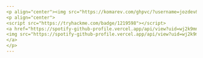 ```yaml
---
<p align="center"><img src="https://komarev.com/ghpvc/?username=jozdev&style=flat-square" /></p>
<p align="center">
<script src="https://tryhackme.com/badge/1219598"></script>
<a href="https://spotify-github-profile.vercel.app/api/view?uid=wj2k9mnpz8rif2wbjycvxginb&redirect=true">
<img src="https://spotify-github-profile.vercel.app/api/view?uid=wj2k9mnpz8rif2wbjycvxginb&cover_image=true&theme=novatorem&bar_color=474847&bar_color_cover=false" />
</a>
</p>
---
```


